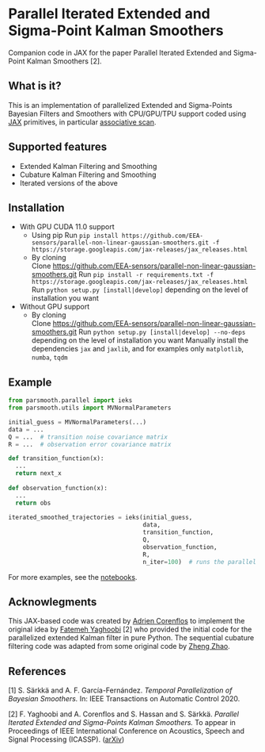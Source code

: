 # Parallel Iterated Extended and Sigma-Point Kalman Smoothers

Companion code in JAX for the paper Parallel Iterated Extended and Sigma-Point Kalman Smoothers [2].

What is it?
-----------

This is an implementation of parallelized Extended and Sigma-Points Bayesian Filters and Smoothers with CPU/GPU/TPU support coded using [JAX](https://github.com/google/jax) primitives, in particular [associative scan](https://en.wikipedia.org/wiki/Prefix_sum?wprov=sfla1).

Supported features
------------------

* Extended Kalman Filtering and Smoothing
* Cubature Kalman Filtering and Smoothing
* Iterated versions of the above

Installation
------------
- With GPU CUDA 11.0 support
  - Using pip
    Run `pip install https://github.com/EEA-sensors/parallel-non-linear-gaussian-smoothers.git -f  https://storage.googleapis.com/jax-releases/jax_releases.html`
  - By cloning  
    Clone https://github.com/EEA-sensors/parallel-non-linear-gaussian-smoothers.git
    Run `pip install -r requirements.txt -f  https://storage.googleapis.com/jax-releases/jax_releases.html`
    Run `python setup.py [install|develop]` depending on the level of installation you want
- Without GPU support
  - By cloning  
    Clone https://github.com/EEA-sensors/parallel-non-linear-gaussian-smoothers.git
    Run `python setup.py [install|develop] --no-deps` depending on the level of installation you want
    Manually install the dependencies `jax` and `jaxlib`, and for examples only `matplotlib`, `numba`, `tqdm`

Example
-------

```python
from parsmooth.parallel import ieks
from parsmooth.utils import MVNormalParameters

initial_guess = MVNormalParameters(...)
data = ...
Q = ...  # transition noise covariance matrix
R = ...  # observation error covariance matrix

def transition_function(x):
  ...
  return next_x
  
def observation_function(x):
  ...
  return obs
  
iterated_smoothed_trajectories = ieks(initial_guess, 
                                      data, 
                                      transition_function, 
                                      Q, 
                                      observation_function, 
                                      R, 
                                      n_iter=100)  # runs the parallel IEKS 100 times.

```

For more examples, see the [notebooks](https://github.com/EEA-sensors/parallel-non-linear-gaussian-smoothers/tree/master/notebooks).

Acknowlegments
--------------
This JAX-based code was created by [Adrien Corenflos](https://adriencorenflos.github.io/) to implement the original idea by [Fatemeh Yaghoobi](https://fatameh-yaghoobi.github.io/) [2] who provided the initial code for the parallelized extended Kalman filter in pure Python. The sequential cubature filtering code was adapted from some original code by [Zheng Zhao](https://users.aalto.fi/~zhaoz1/).

References
----------

[1] S. Särkkä and A. F. García-Fernández. *Temporal Parallelization of Bayesian Smoothers.* In: IEEE Transactions on Automatic Control 2020.

[2] F. Yaghoobi and A. Corenflos and S. Hassan and S. Särkkä. *Parallel Iterated Extended and Sigma-Points Kalman Smoothers.* To appear in Proceedings of IEEE International Conference on Acoustics, Speech and Signal Processing (ICASSP). ([arXiv](http://arxiv.org/abs/2102.00514))
